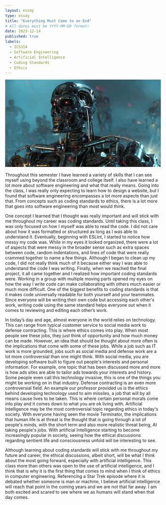 ```yaml
---
layout: essay
type: essay
title: "Everything Must Come to an End"
# All dates must be YYYY-MM-DD format!
date: 2023-12-14
published: true
labels:
  - ICS314
  - Software Engineering
  - Artificial Intelligence
  - Coding Standards
  - Ethics
---
```


<img width="1000px" class="rounded float-start pe-4" src="../img/terminator.jpeg">

Throughout this semester I have learned a variety of skills that I can see myself using beyond the classroom and college itself.  I also have learned a lot more about software engineering and what that really means.  Going into the class, I was really only expecting to learn how to design a website, but I found that software engineering encompasses a lot more aspects than just that.  From concepts such as coding standards to ethics, there is a lot more that goes into software engineering than most would think.  

One concept I learned that I thought was really important and will stick with me throughout my career was coding standards.  Until taking this class, I was only focused on how I myself was able to read the code.  I did not care about how it was formatted or structured as long as I was able to understand it.  Eventually, beginning with ESLint, I started to notice how messy my code was.  While in my eyes it looked organized, there were a lot of aspects that were messy in the broader sense such as extra spaces between code, random indentations, and lines of code that were really crammed together to name a few things.  Although I began to clean up my code, I did not really think much of it because either way I was able to understand the code I was writing.  Finally, when we reached the final project, it all came together and I realized how important coding standards were.  Working in a group with multiple moving parts opened my eyes on how the way I write code can make collaborating with others much easier or much more difficult.  One of the biggest benefits to coding standards is that it makes code universally readable for both yourself and your teammates.  Since everyone will be writing their own code but accessing each other's work, writing code using the same standard helps everyone out when it comes to reviewing and editing each other’s work.

In today’s day and age, almost everyone in the world relies on technology.  This can range from typical customer service to social media work to defense contracting.  This is where ethics comes into play.  When most people see these jobs, they just think of opportunity and how much money can be made.  However, an idea that should be thought about more often is the implications that come with some of these jobs.  While a job such as IT work is more grounded, jobs such as social media and defense work are a lot more controversial than one might think.  With social media, you are developing software built to figure out people's interests and personal information.  For example, one topic that has been discussed more and more is how ads sites are able to tailor ads towards your interests and history.  Some people even call this technology invasive, this is one of the things you might be working on in that industry.  Defense contracting is an even more controversial field.  An example our professor provided us is the ethics behind developing technology used to aim missiles, a job that will by all means cause lives to be taken.  This is where certain personal morals come into play and it comes down to what you are ok living with.  Artificial Intelligence may be the most controversial topic regarding ethics in today's society.  With everyone having seen the movie Terminator, the implications that human life is at threat is the thought that is going through a lot of people's minds, with the short term and also more realistic threat being, AI taking people's jobs.  With artificial Intelligence starting to become increasingly popular in society, seeing how the ethical discussions regarding sentient life and consciousness unfold will be interesting to see.

Although learning about coding standards will stick with me throughout my future and career, the ethical discussions, albeit short, will be what I think about the most going forward, especially with artificial intelligence.  This class more than others was open to the use of artificial intelligence, and I think that is why it is the first thing that comes to mind when I think of ethics in computer engineering.  Referencing a Star Trek episode where it is debated whether someone is man or machine, I believe artificial intelligence will reach that point in the coming years and we are not that far away.  I am both excited and scared to see where we as humans will stand when that day comes.
